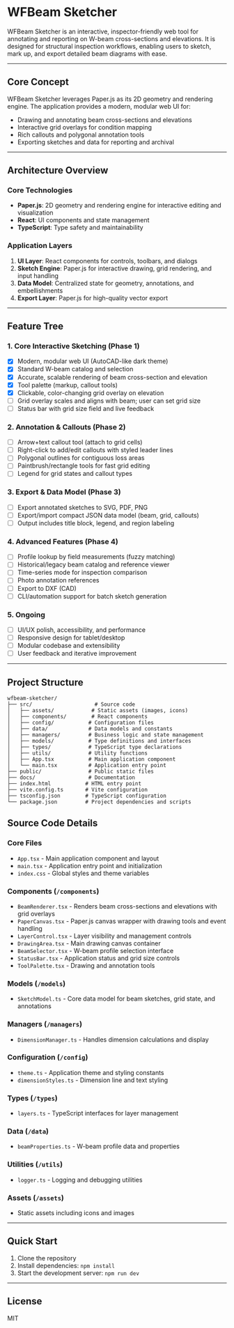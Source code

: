 # WFBeam Sketcher

WFBeam Sketcher is an interactive, inspector-friendly web tool for annotating and reporting on W-beam cross-sections and elevations. It is designed for structural inspection workflows, enabling users to sketch, mark up, and export detailed beam diagrams with ease.

---

## Core Concept
WFBeam Sketcher leverages Paper.js as its 2D geometry and rendering engine. The application provides a modern, modular web UI for:
- Drawing and annotating beam cross-sections and elevations
- Interactive grid overlays for condition mapping
- Rich callouts and polygonal annotation tools
- Exporting sketches and data for reporting and archival

---

## Architecture Overview

### Core Technologies
- **Paper.js**: 2D geometry and rendering engine for interactive editing and visualization
- **React**: UI components and state management
- **TypeScript**: Type safety and maintainability

### Application Layers
1. **UI Layer**: React components for controls, toolbars, and dialogs
2. **Sketch Engine**: Paper.js for interactive drawing, grid rendering, and input handling
3. **Data Model**: Centralized state for geometry, annotations, and embellishments
4. **Export Layer**: Paper.js for high-quality vector export

---

## Feature Tree

### 1. Core Interactive Sketching (Phase 1)
- [x] Modern, modular web UI (AutoCAD-like dark theme)
- [x] Standard W-beam catalog and selection
- [x] Accurate, scalable rendering of beam cross-section and elevation
- [x] Tool palette (markup, callout tools)
- [x] Clickable, color-changing grid overlay on elevation
- [ ] Grid overlay scales and aligns with beam; user can set grid size
- [ ] Status bar with grid size field and live feedback

### 2. Annotation & Callouts (Phase 2)
- [ ] Arrow+text callout tool (attach to grid cells)
- [ ] Right-click to add/edit callouts with styled leader lines
- [ ] Polygonal outlines for contiguous loss areas
- [ ] Paintbrush/rectangle tools for fast grid editing
- [ ] Legend for grid states and callout types

### 3. Export & Data Model (Phase 3)
- [ ] Export annotated sketches to SVG, PDF, PNG
- [ ] Export/import compact JSON data model (beam, grid, callouts)
- [ ] Output includes title block, legend, and region labeling

### 4. Advanced Features (Phase 4)
- [ ] Profile lookup by field measurements (fuzzy matching)
- [ ] Historical/legacy beam catalog and reference viewer
- [ ] Time-series mode for inspection comparison
- [ ] Photo annotation references
- [ ] Export to DXF (CAD)
- [ ] CLI/automation support for batch sketch generation

### 5. Ongoing
- [ ] UI/UX polish, accessibility, and performance
- [ ] Responsive design for tablet/desktop
- [ ] Modular codebase and extensibility
- [ ] User feedback and iterative improvement

---

## Project Structure
```
wfbeam-sketcher/
├── src/                    # Source code
│   ├── assets/            # Static assets (images, icons)
│   ├── components/        # React components
│   ├── config/           # Configuration files
│   ├── data/             # Data models and constants
│   ├── managers/         # Business logic and state management
│   ├── models/           # Type definitions and interfaces
│   ├── types/            # TypeScript type declarations
│   ├── utils/            # Utility functions
│   ├── App.tsx           # Main application component
│   └── main.tsx          # Application entry point
├── public/               # Public static files
├── docs/                 # Documentation
├── index.html           # HTML entry point
├── vite.config.ts       # Vite configuration
├── tsconfig.json        # TypeScript configuration
└── package.json         # Project dependencies and scripts
```

## Source Code Details

### Core Files
- `App.tsx` - Main application component and layout
- `main.tsx` - Application entry point and initialization
- `index.css` - Global styles and theme variables

### Components (`/components`)
- `BeamRenderer.tsx` - Renders beam cross-sections and elevations with grid overlays
- `PaperCanvas.tsx` - Paper.js canvas wrapper with drawing tools and event handling
- `LayerControl.tsx` - Layer visibility and management controls
- `DrawingArea.tsx` - Main drawing canvas container
- `BeamSelector.tsx` - W-beam profile selection interface
- `StatusBar.tsx` - Application status and grid size controls
- `ToolPalette.tsx` - Drawing and annotation tools

### Models (`/models`)
- `SketchModel.ts` - Core data model for beam sketches, grid state, and annotations

### Managers (`/managers`)
- `DimensionManager.ts` - Handles dimension calculations and display

### Configuration (`/config`)
- `theme.ts` - Application theme and styling constants
- `dimensionStyles.ts` - Dimension line and text styling

### Types (`/types`)
- `layers.ts` - TypeScript interfaces for layer management

### Data (`/data`)
- `beamProperties.ts` - W-beam profile data and properties

### Utilities (`/utils`)
- `logger.ts` - Logging and debugging utilities

### Assets (`/assets`)
- Static assets including icons and images

---

## Quick Start
1. Clone the repository
2. Install dependencies: `npm install`
3. Start the development server: `npm run dev`

---

## License
MIT
